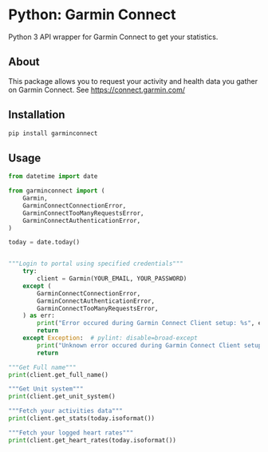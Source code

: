 # Python: Garmin Connect

Python 3 API wrapper for Garmin Connect to get your statistics.

## About

This package allows you to request your activity and health data you gather on Garmin Connect.
See https://connect.garmin.com/


## Installation

```bash
pip install garminconnect
```

## Usage

```python
from datetime import date

from garminconnect import (
    Garmin,
    GarminConnectConnectionError,
    GarminConnectTooManyRequestsError,
    GarminConnectAuthenticationError,
)

today = date.today()


"""Login to portal using specified credentials"""
    try:
        client = Garmin(YOUR_EMAIL, YOUR_PASSWORD)
    except (
        GarminConnectConnectionError,
        GarminConnectAuthenticationError,
        GarminConnectTooManyRequestsError,
    ) as err:
        print("Error occured during Garmin Connect Client setup: %s", err)
        return
    except Exception:  # pylint: disable=broad-except
        print("Unknown error occured during Garmin Connect Client setup")
        return

"""Get Full name"""
print(client.get_full_name()

"""Get Unit system"""
print(client.get_unit_system()

"""Fetch your activities data"""
print(client.get_stats(today.isoformat())

"""Fetch your logged heart rates"""
print(client.get_heart_rates(today.isoformat())
```
